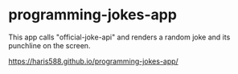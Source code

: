 # programming-jokes-app

This app calls "official-joke-api" and renders a random joke and its punchline on the screen.

https://haris588.github.io/programming-jokes-app/
